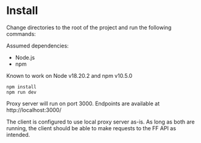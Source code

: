 # Install
Change directories to the root of the project and run the following commands:

Assumed dependencies:
- Node.js
- npm

Known to work on Node v18.20.2 and npm v10.5.0
```
npm install
npm run dev
```
Proxy server will run on port 3000. Endpoints are available at http://localhost:3000/

The client is configured to use local proxy server as-is. As long as both are running, the client should be able to make requests to the FF API as intended.
